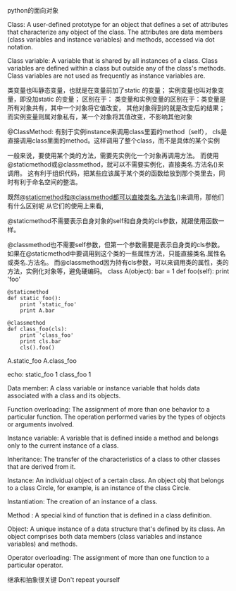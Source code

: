 python的面向对象

Class: A user-defined prototype for an object that defines a set of attributes 
that characterize any object of the class. The attributes are data members 
(class variables and instance variables) and methods, accessed via dot notation.

Class variable: A variable that is shared by all instances of a class. Class 
variables are defined within a class but outside any of the class's methods. 
Class variables are not used as frequently as instance variables are.

类变量也叫静态变量，也就是在变量前加了static 的变量；
实例变量也叫对象变量，即没加static 的变量；
区别在于：
类变量和实例变量的区别在于：类变量是所有对象共有，其中一个对象将它值改变，
其他对象得到的就是改变后的结果；而实例变量则属对象私有，某一个对象将其值改变，不影响其他对象

@ClassMethod:
有别于实例instance来调用class里面的method（self），
cls是直接调用class里面的method。这样调用了整个class，而不是具体的某个实例

一般来说，要使用某个类的方法，需要先实例化一个对象再调用方法。
而使用@staticmethod或@classmethod，就可以不需要实例化，直接类名.方法名()来调用。
这有利于组织代码，把某些应该属于某个类的函数给放到那个类里去，同时有利于命名空间的整洁。

既然@staticmethod和@classmethod都可以直接类名.方法名()来调用，那他们有什么区别呢
从它们的使用上来看,

@staticmethod不需要表示自身对象的self和自身类的cls参数，就跟使用函数一样。

@classmethod也不需要self参数，但第一个参数需要是表示自身类的cls参数。
如果在@staticmethod中要调用到这个类的一些属性方法，只能直接类名.属性名或类名.方法名。
而@classmethod因为持有cls参数，可以来调用类的属性，类的方法，实例化对象等，避免硬编码。
class A(object):
    bar = 1
    def foo(self):
        print 'foo'
 
    @staticmethod  
    def static_foo():  
        print 'static_foo'  
        print A.bar  
 
    @classmethod  
    def class_foo(cls):  
        print 'class_foo'  
        print cls.bar  
        cls().foo()  

A.static_foo
A.class_foo

echo:
static_foo
1
class_foo
1

Data member: A class variable or instance variable that holds data associated 
with a class and its objects.

Function overloading: The assignment of more than one behavior to a particular 
function. The operation performed varies by the types of objects or arguments 
involved.

Instance variable: A variable that is defined inside a method and belongs only 
to the current instance of a class.

Inheritance: The transfer of the characteristics of a class to other classes 
that are derived from it.

Instance: An individual object of a certain class. An object obj that belongs 
to a class Circle, for example, is an instance of the class Circle.

Instantiation: The creation of an instance of a class.

Method : A special kind of function that is defined in a class definition.

Object: A unique instance of a data structure that's defined by its class. An 
object comprises both data members (class variables and instance variables) and methods.

Operator overloading: The assignment of more than one function to a particular 
operator.


继承和抽象很关键
Don't repeat yourself

